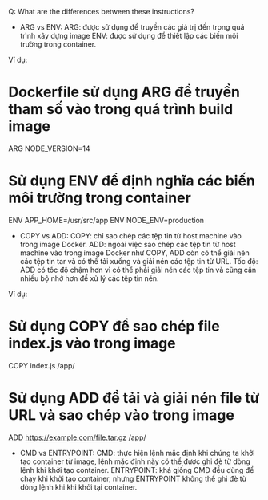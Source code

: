 Q: What are the differences between these instructions?

- ARG vs ENV:
ARG: được sử dụng để truyền các giá trị đến trong quá trình xây dựng image
ENV: được sử dụng để thiết lập các biến môi trường trong container.

Ví dụ:
# Dockerfile sử dụng ARG để truyền tham số vào trong quá trình build image
ARG NODE_VERSION=14

# Sử dụng ENV để định nghĩa các biến môi trường trong container
ENV APP_HOME=/usr/src/app
ENV NODE_ENV=production

- COPY vs ADD:
COPY: chỉ sao chép các tệp tin từ host machine vào trong image Docker.
ADD: ngoài việc sao chép các tệp tin từ host machine vào trong image Docker như COPY, ADD còn có thể giải nén các tệp tin tar và có thể tải xuống và giải nén các tệp tin từ URL.
Tốc độ: ADD có tốc độ chậm hơn vì có thể phải giải nén các tệp tin và cũng cần nhiều bộ nhớ hơn để xử lý các tệp tin nén.

Ví dụ:
# Sử dụng COPY để sao chép file index.js vào trong image
COPY index.js /app/

# Sử dụng ADD để tải và giải nén file từ URL và sao chép vào trong image
ADD https://example.com/file.tar.gz /app/

- CMD vs ENTRYPOINT:
CMD: thực hiện lệnh mặc định khi chúng ta khởi tạo container từ image, lệnh mặc định này có thể được ghi đè từ dòng lệnh khi khởi tạo container.
ENTRYPOINT: khá giống CMD đều dùng để chạy khi khởi tạo container, nhưng ENTRYPOINT không thể ghi đè từ dòng lệnh khi khi khởi tại container.




